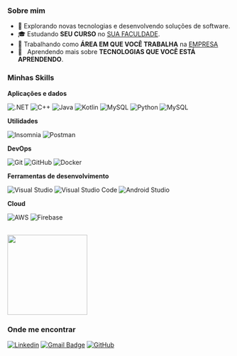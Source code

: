 <h3>Sobre mim</h3>

- 🤔 Explorando novas tecnologias e desenvolvendo soluções de software.
- 🎓 Estudando **SEU CURSO** no <a href="link da sua faculdade">SUA FACULDADE</a>.
- 💼 Trabalhando como **ÁREA EM QUE VOCÊ TRABALHA** na <a href="LINK DA EMPRESA">EMPRESA</a>
- 🌱 &nbsp; Aprendendo mais sobre **TECNOLOGIAS QUE VOCÊ ESTÁ APRENDENDO**.

<h3>Minhas Skills</h3>

**Aplicações e dados**

![.NET](https://img.shields.io/badge/-.NET-333333?style=flat&logo=.net&logoColor=512BD4)
![C++](https://img.shields.io/badge/-C++-333333?style=flat&logo=C%2B%2B&logoColor=00599C)
![Java](https://img.shields.io/badge/-Java-333333?style=flat&logo=Java&logoColor=007396)
![Kotlin](https://img.shields.io/badge/-Kotlin-333333?style=flat&logo=kotlin)
![MySQL](https://img.shields.io/badge/-MySQL-333333?style=flat&logo=mysql)
![Python](https://img.shields.io/badge/-Python-333333?style=flat&logo=python)
![MySQL](https://img.shields.io/badge/-SQL%20Server-333333?style=flat&logo=Microsoft-sql-server)

**Utilidades**

![Insomnia](https://img.shields.io/badge/-Insomnia-333333?style=flat&logo=insomnia)
![Postman](https://img.shields.io/badge/-Postman-333333?style=flat&logo=postman)

**DevOps**

![Git](https://img.shields.io/badge/-Git-333333?style=flat&logo=git)
![GitHub](https://img.shields.io/badge/-GitHub-333333?style=flat&logo=github)
![Docker](https://img.shields.io/badge/-Docker-333333?style=flat&logo=docker)

**Ferramentas de desenvolvimento**

![Visual Studio](https://img.shields.io/badge/-Visual%20Studio-333333?style=flat&logo=visual-studio&logoColor=5d2b90)
![Visual Studio Code](https://img.shields.io/badge/-Visual%20Studio%20Code-333333?style=flat&logo=visual-studio-code&logoColor=007ACC)
![Android Studio](https://img.shields.io/badge/-Android%20Studio-333333?style=flat&logo=android-studio)

**Cloud**

![AWS](https://img.shields.io/badge/-AWS-333333?style=flat&logo=amazon-aws)
![Firebase](https://img.shields.io/badge/-Google%20Firebase-333333?style=flat&logo=firebase)

<br/>

<a href="https://github.com/erickaoyagui">
  <img height="180em" src="https://github-readme-stats.vercel.app/api?username=erickaoyagui&theme=dracula&show_icons=true" />
</a>

<h3>Onde me encontrar</h3>

[![Linkedin](https://img.shields.io/badge/-erick--aoyagui-blue?style=flat-square&logo=Linkedin&logoColor=white&link=https://www.linkedin.com/in/erick-aoyagui/)](https://www.linkedin.com/in/erick-aoyagui/)
[![Gmail Badge](https://img.shields.io/badge/-aoyaguierick@gmail.com-006bed?style=flat-square&logo=Gmail&logoColor=white&link=mailto:aoyaguierick@gmail.com)](mailto:aoyaguierick@gmail.com)
[![GitHub](https://img.shields.io/github/followers/erickaoyagui?label=follow&style=social)](https://github.com/erickaoyagui)
